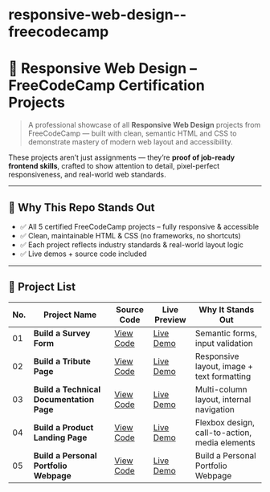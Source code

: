 # responsive-web-design--freecodecamp
# 📱 Responsive Web Design – FreeCodeCamp Certification Projects

> A professional showcase of all **Responsive Web Design** projects from FreeCodeCamp — built with clean, semantic HTML and CSS to demonstrate mastery of modern web layout and accessibility.

These projects aren’t just assignments — they’re **proof of job-ready frontend skills**, crafted to show attention to detail, pixel-perfect responsiveness, and real-world web standards.

---

## 🚀 Why This Repo Stands Out

- ✅ All 5 certified FreeCodeCamp projects – fully responsive & accessible  
- ✅ Clean, maintainable HTML & CSS (no frameworks, no shortcuts)  
- ✅ Each project reflects industry standards & real-world layout logic  
- ✅ Live demos + source code included
---
## 📜 Project List

| No. | Project Name                 | Source Code | Live Preview | Why It Stands Out |
|-----|------------------------------|-------------|--------------|--------------------|
| 01  | **Build a Survey Form**     | [View Code](https://github.com/abdulmatin54/responsive-web-design--freecodecamp/tree/main/Build%20a%20Personal%20Portfolio%20Webpage) | [Live Demo](https://abdulmatin54.github.io/responsive-web-design--freecodecamp/build%20a%20survey%20form/index.html) | Semantic forms, input validation  |
| 02  | **Build a Tribute Page**     | [View Code](https://github.com/abdulmatin54/responsive-web-design--freecodecamp/tree/main/build%20a%20tribute%20page) | [Live Demo](https://abdulmatin54.github.io/responsive-web-design--freecodecamp/build%20a%20tribute%20page/index.html) | Responsive layout, image + text formatting  |
| 03  | **Build a Technical Documentation Page**    | [View Code](https://github.com/abdulmatin54/responsive-web-design--freecodecamp/tree/main/build%20a%20technical%20documentation%20page) | [Live Demo](https://abdulmatin54.github.io/responsive-web-design--freecodecamp/build%20a%20technical%20documentation%20page/index.html) | Multi-column layout, internal navigation |
| 04  | **Build a Product Landing Page**     | [View Code](https://github.com/abdulmatin54/responsive-web-design--freecodecamp/tree/main/build%20a%20product%20landing%20page) | [Live Demo](https://abdulmatin54.github.io/responsive-web-design--freecodecamp/build%20a%20product%20landing%20page/index.html) | Flexbox design, call-to-action, media elements  |
| 05  | **Build a Personal Portfolio Webpage**  | [View Code](#) | [Live Demo](#) | Build a Personal Portfolio Webpage |
